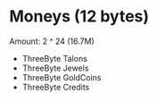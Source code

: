 # Moneys (12 bytes)

Amount: 2 ^ 24 (16.7M)

* ThreeByte Talons
* ThreeByte Jewels
* ThreeByte GoldCoins
* ThreeByte Credits